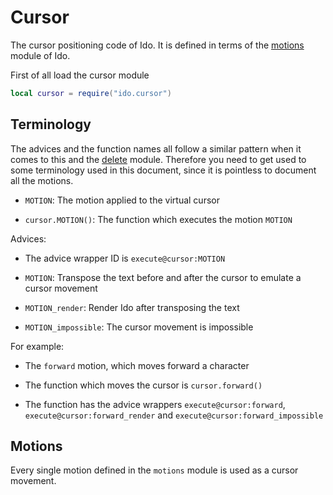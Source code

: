 # Cursor
The cursor positioning code of Ido. It is defined in terms of the [motions](motions.md) module of Ido.

First of all load the cursor module

```lua
local cursor = require("ido.cursor")
```

## Terminology
The advices and the function names all follow a similar pattern when it comes to this and the [delete](delete.md) module. Therefore you need to get used to some terminology used in this document, since it is pointless to document all the motions.

- `MOTION`: The motion applied to the virtual cursor

- `cursor.MOTION()`: The function which executes the motion `MOTION`

Advices:

- The advice wrapper ID is `execute@cursor:MOTION`

- `MOTION`: Transpose the text before and after the cursor to emulate a cursor movement

- `MOTION_render`: Render Ido after transposing the text

- `MOTION_impossible`: The cursor movement is impossible

For example:

- The `forward` motion, which moves forward a character

- The function which moves the cursor is `cursor.forward()`

- The function has the advice wrappers `execute@cursor:forward`, `execute@cursor:forward_render` and `execute@cursor:forward_impossible`

## Motions
Every single motion defined in the `motions` module is used as a cursor movement.
